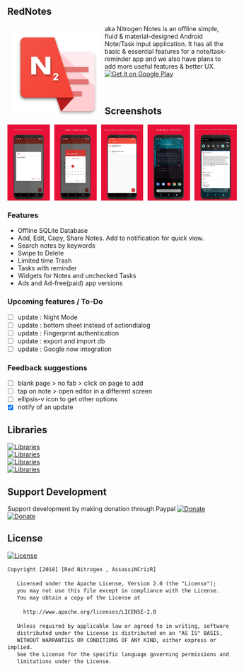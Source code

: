 ## RedNotes
<img src="graphics/web_icon.png" align="left" width="200" hspace="10" vspace="10">
aka Nitrogen Notes is an offline simple, fluid & material-designed Android Note/Task input application. It has all the basic & essential features for a note/task-reminder app and we also have plans to add more useful features  & better UX.<br/>

<div style="display:flex;" >
<a href="https://play.google.com/store/apps/details?id=notes.rednitrogen.com.rednotes.free">
    <img alt="Get it on Google Play"
        height="80"
        src="https://play.google.com/intl/en_us/badges/images/generic/en_badge_web_generic.png" />
</a>
</div>
</br></br>

## Screenshots
<div style="display:flex;" >
<img  src="graphics/screenshot_2.jpeg" width="19%" >
<img style="margin-left:10px;" src="graphics/screenshot_3.jpeg" width="19%" >
<img style="margin-left:10px;" src="graphics/screenshot_4.jpeg" width="19%" >
<img style="margin-left:10px;" src="graphics/screenshot_5.jpeg" width="19%" >
<img style="margin-left:10px;" src="graphics/screenshot_6.jpeg" width="19%" >

</div>

### Features
- Offline SQLite Database
- Add, Edit, Copy, Share Notes. Add to notification for quick view.
- Search notes by keywords
- Swipe to Delete
- Limited time Trash
- Tasks with reminder
- Widgets for Notes and unchecked Tasks
- Ads and Ad-free(paid) app versions

### Upcoming features / To-Do
- [ ] update : Night Mode
- [ ] update : bottom sheet instead of actiondialog
- [ ] update : Fingerprint authentication
- [ ] update : export and import db
- [ ] update : Google now integration

### Feedback suggestions
- [ ] blank page > no fab > click on page to add
- [ ] tap on note > open editor in a different screen
- [ ] ellipsis-v icon to get other options
- [x] notify of an update

## Libraries
[![Libraries](https://img.shields.io/badge/com.miguelcatalan:materialsearchview-%201.4.0-green.svg)](https://github.com/MiguelCatalan/MaterialSearchView)<br>
[![Libraries](https://img.shields.io/badge/com.scottyab:rootbeer-lib%200.0.7-green.svg)](https://github.com/scottyab/rootbeer)<br>
[![Libraries](https://img.shields.io/badge/com.wdullaer:materialdatetimepicker-%203.6.3-green.svg)](https://github.com/wdullaer/MaterialDateTimePicker)<br>
[![Libraries](https://img.shields.io/badge/JitPack-jakebonk:notifyMe%201.0.0-green.svg)](https://jitpack.io/#jakebonk/NotifyMe)<br>

## Support Development
Support development by making donation through Paypal 
[![Donate](https://img.shields.io/badge/donate-paypal-blue.svg)](https://www.paypal.me/rednitrogen)<br>
[![Donate](https://www.freepngimg.com/thumb/paypal_donate_button/6-2-paypal-donate-button-png-file-thumb.png)](https://www.paypal.com/cgi-bin/webscr?cmd=_donations&business=red.nitrogen.n2@gmail.com&lc=US&item_name=Donation+to+Red+Nitrogen+Saikat+Datta&no_note=0&cn=&currency_code=USD&bn=PP-DonationsBF:btn_donateCC_LG.gif:NonHosted)

## License
[![License](https://img.shields.io/badge/License-Apache%202.0-blue.svg)](https://opensource.org/licenses/Apache-2.0)<br>
```
Copyright [2018] [Red Nitrogen , AssassiNCrizR]

   Licensed under the Apache License, Version 2.0 (the "License");
   you may not use this file except in compliance with the License.
   You may obtain a copy of the License at

     http://www.apache.org/licenses/LICENSE-2.0

   Unless required by applicable law or agreed to in writing, software
   distributed under the License is distributed on an "AS IS" BASIS,
   WITHOUT WARRANTIES OR CONDITIONS OF ANY KIND, either express or implied.
   See the License for the specific language governing permissions and
   limitations under the License.
```
